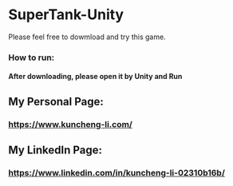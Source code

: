 # SuperTank-Unity
Please feel free to dowmload and try this game.
### How to run:
#### After downloading, please open it by Unity and Run

## My Personal Page:
### https://www.kuncheng-li.com/

## My LinkedIn Page:
### https://www.linkedin.com/in/kuncheng-li-02310b16b/

